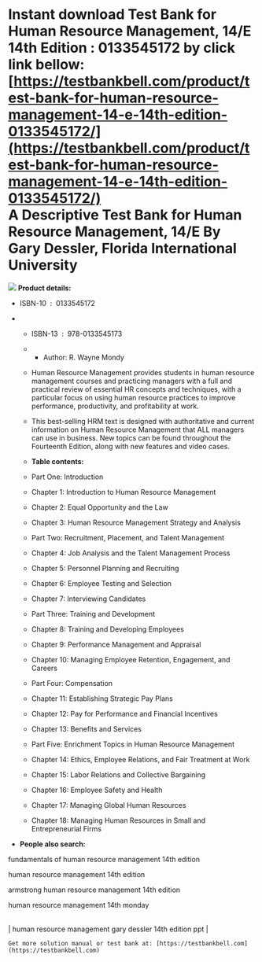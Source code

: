 Instant download **Test Bank for Human Resource Management, 14/E 14th Edition : 0133545172** by click link bellow:  
[https://testbankbell.com/product/test-bank-for-human-resource-management-14-e-14th-edition-0133545172/](https://testbankbell.com/product/test-bank-for-human-resource-management-14-e-14th-edition-0133545172/)  
A Descriptive Test Bank for Human Resource Management, 14/E By Gary Dessler, Florida International University
=============================================================================================================


![](https://testbankbell.com/wp-content/uploads/2023/05/0133545172-500x5001-1-300x300.jpg)
**Product details:**
* ISBN-10 ‏ : ‎ 0133545172
* * ISBN-13 ‏ : ‎ 978-0133545173
  * * Author: R. Wayne Mondy
   
  * Human Resource Management provides students in human resource management courses and practicing managers with a full and practical review of essential HR concepts and techniques, with a particular focus on using human resource practices to improve performance, productivity, and profitability at work.
 
  * This best-selling HRM text is designed with authoritative and current information on Human Resource Management that ALL managers can use in business. New topics can be found throughout the Fourteenth Edition, along with new features and video cases.
 
  * **Table contents:**
  * Part One: Introduction
  * Chapter 1: Introduction to Human Resource Management
  * Chapter 2: Equal Opportunity and the Law
  * Chapter 3: Human Resource Management Strategy and Analysis
  * Part Two: Recruitment, Placement, and Talent Management
  * Chapter 4: Job Analysis and the Talent Management Process
  * Chapter 5: Personnel Planning and Recruiting
  * Chapter 6: Employee Testing and Selection
  * Chapter 7: Interviewing Candidates
  * Part Three: Training and Development
  * Chapter 8: Training and Developing Employees
  * Chapter 9: Performance Management and Appraisal
  * Chapter 10: Managing Employee Retention, Engagement, and Careers
  * Part Four: Compensation
  * Chapter 11: Establishing Strategic Pay Plans
  * Chapter 12: Pay for Performance and Financial Incentives
  * Chapter 13: Benefits and Services
  * Part Five: Enrichment Topics in Human Resource Management
  * Chapter 14: Ethics, Employee Relations, and Fair Treatment at Work
  * Chapter 15: Labor Relations and Collective Bargaining
  * Chapter 16: Employee Safety and Health
  * Chapter 17: Managing Global Human Resources
  * Chapter 18: Managing Human Resources in Small and Entrepreneurial Firms
 
* **People also search:**

fundamentals of human resource management 14th edition


human resource management 14th edition


armstrong human resource management 14th edition


human resource management 14th monday




|  |
| --- |
| 
human resource management gary dessler 14th edition ppt
 |


    Get more solution manual or test bank at: [https://testbankbell.com](https://testbankbell.com)

